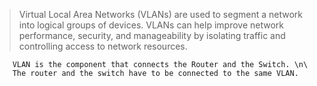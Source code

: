 > Virtual Local Area Networks (VLANs) are used to segment a network into logical groups of devices. VLANs can help improve network performance, security, and manageability by isolating traffic and controlling access to network resources.

```terminal
    VLAN is the component that connects the Router and the Switch. \n\
    The router and the switch have to be connected to the same VLAN.
```